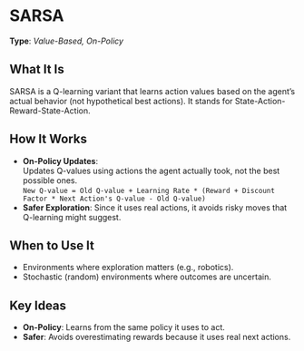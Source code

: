 # SARSA  
**Type**: *Value-Based, On-Policy*  

## What It Is  
SARSA is a Q-learning variant that learns action values based on the agent’s actual behavior (not hypothetical best actions). It stands for State-Action-Reward-State-Action.

## How It Works  
- **On-Policy Updates**:  
  Updates Q-values using actions the agent actually took, not the best possible ones.  
  `New Q-value = Old Q-value + Learning Rate * (Reward + Discount Factor * Next Action's Q-value - Old Q-value)`  
- **Safer Exploration**: Since it uses real actions, it avoids risky moves that Q-learning might suggest.  

## When to Use It  
- Environments where exploration matters (e.g., robotics).  
- Stochastic (random) environments where outcomes are uncertain.  

## Key Ideas  
- **On-Policy**: Learns from the same policy it uses to act.  
- **Safer**: Avoids overestimating rewards because it uses real next actions.  